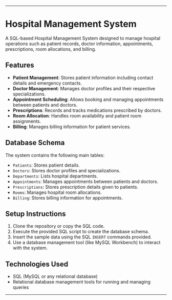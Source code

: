 
---

# Hospital Management System

A SQL-based Hospital Management System designed to manage hospital operations such as patient records, doctor information, appointments, prescriptions, room allocations, and billing.

## Features
- **Patient Management**: Stores patient information including contact details and emergency contacts.
- **Doctor Management**: Manages doctor profiles and their respective specializations.
- **Appointment Scheduling**: Allows booking and managing appointments between patients and doctors.
- **Prescriptions**: Records and tracks medications prescribed by doctors.
- **Room Allocation**: Handles room availability and patient room assignments.
- **Billing**: Manages billing information for patient services.

## Database Schema
The system contains the following main tables:
- `Patients`: Stores patient details.
- `Doctors`: Stores doctor profiles and specializations.
- `Departments`: Lists hospital departments.
- `Appointments`: Manages appointments between patients and doctors.
- `Prescriptions`: Stores prescription details given to patients.
- `Rooms`: Manages hospital room allocations.
- `Billing`: Stores billing information for appointments.

## Setup Instructions
1. Clone the repository or copy the SQL code.
2. Execute the provided SQL script to create the database schema.
3. Insert the sample data using the SQL `INSERT` commands provided.
4. Use a database management tool (like MySQL Workbench) to interact with the system.

## Technologies Used
- SQL (MySQL or any relational database)
- Relational database management tools for running and managing queries

---

